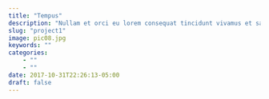 ```yaml
---
title: "Tempus"
description: "Nullam et orci eu lorem consequat tincidunt vivamus et sagittis magna sed nunc rhoncus condimentum sem. In efficitur ligula tate urna. Maecenas massa sed magna lacinia magna pellentesque lorem ipsum dolor. Nullam et orci eu lorem consequat tincidunt. Vivamus et sagittis tempus."
slug: "project1"
image: pic08.jpg
keywords: ""
categories: 
    - ""
    - ""
date: 2017-10-31T22:26:13-05:00
draft: false
---
```

